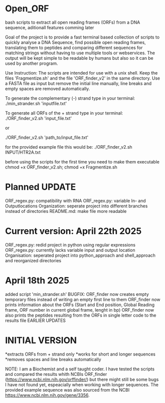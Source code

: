# Open_ORF
bash scripts to extract all open reading frames (ORFs) from a DNA sequence, aditionall features comming later

Goal of the project is to provide a fast terminal based collection of scripts to quickly analyse a DNA Sequence, find possible open reading frames, translating them to peptides and comparing different sequences for matching strings without having to use multiple tools or webservices. The output will be kept simple to be readable by humans but also so it can be used by another program.

Use Instruction:
The scripts are intended for use with a unix shell.
Keep the files 'Fragmentize.sh' and the file 'ORF_finder_v2' in the same directory.
Use a FASTA file as input but remove the initial line manually, line breaks and empty spaces are removed automatically.

To generate the complementary (-) strand type in your terminal:
./min_strander.sh 'inputfile.txt'

To generate all ORFs of the + strand type in your terminal:
./ORF_finder_v2.sh 'input_file.txt'

or 

./ORF_finder_v2.sh 'path_to/input_file.txt'

for the provided example file this would be:
./ORF_finder_v2.sh INPUT/HTR2A.txt

before using the scripts for the first time you need to make them executable
chmod +x ORF_finder_v2.sh; chmod +x Fragmentize.sh

Planned UPDATE
=

ORF_regex.py: compatibility with RNA
ORF_regex.py: variable In- and Outputlocations
Organization: seperate project into different branches instead of directories
README.md:    make file more readable

Current version: April 22th 2025
=

ORF_regex.py: redid project in python using regular expressions
ORF_regex.py: currently lacks variable input and output location
Organisation: seperated project into python_approach and shell_approach and reorganized directories

April 18th 2025
=

added script 'min_strander.sh'
BUGFIX: ORF_finder now creates empty temporary files instead of writing an empty first line to them
ORF_finder now prints information about the ORFs (Start and End position, Global Reading frame, ORF number in current global frame, lenght in bp)
ORF_finder now also prints the peptides resulting from the ORFs in single letter code to the results file
EARLIER UPDATES

INITIAL VERSION
=
*extracts ORFs from + strand only
*works for short and longer sequences
*removes spaces and line breaks automatically

NOTE:
I am a Biochemist and a self taught coder. I have tested the scripts and compared the results whith NCBIs ORF_finder (https://www.ncbi.nlm.nih.gov/orffinder/) but there might still be some bugs I have not found yet, espeacially when working with longer sequences.
The provided example sequence was also sourced from the NCBI https://www.ncbi.nlm.nih.gov/gene/3356.

